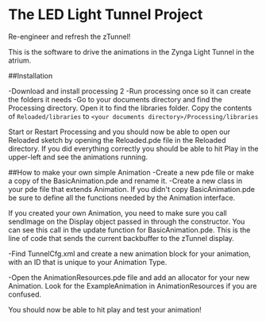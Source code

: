 The LED Light Tunnel Project
========

Re-engineer and refresh the zTunnel!

This is the software to drive the animations in the Zynga Light Tunnel in the atrium.

##Installation

-Download and install processing 2
-Run processing once so it can create the folders it needs
-Go to your documents directory and find the Processing directory. Open it to find the libraries folder. Copy the contents of `Reloaded/libraries` to `<your documents directory>/Processing/libraries`

Start or Restart Processing and you should now be able to open our Reloaded sketch by opening the Reloaded.pde file in the Reloaded directory. If you did everything correctly you should be able to hit Play in the upper-left and see the animations running.

##How to make your own simple Animation
-Create a new pde file or make a copy of the BasicAnimation.pde and rename it.
-Create a new class in your pde file that extends Animation. If you didn't copy BasicAnimation.pde be sure to define all the functions needed by the Animation interface.

If you created your own Animation, you need to make sure you call sendImage on the Display object passed in through the constructor. You can see this call in the update function for BasicAnimation.pde. This is the line of code that sends the current backbuffer to the zTunnel display.

-Find TunnelCfg.xml and create a new animation block for your animation, with an ID that is unique to your Animation Type.

-Open the AnimationResources.pde file and add an allocator for your new Animation. Look for the ExampleAnimation in AnimationResources if you are confused.

You should now be able to hit play and test your animation!


